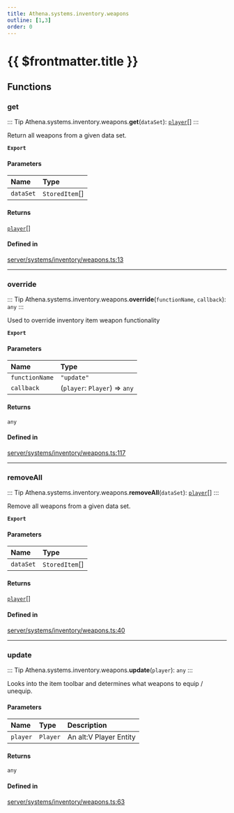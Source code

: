 ```yaml
---
title: Athena.systems.inventory.weapons
outline: [1,3]
order: 0
---
```


# {{ $frontmatter.title }}


## Functions

### get

::: Tip
Athena.systems.inventory.weapons.**get**(`dataSet`): [`player`](server_config.md#player)[]
:::

Return all weapons from a given data set.

**`Export`**

#### Parameters

| Name | Type |
| :------ | :------ |
| `dataSet` | `StoredItem`[] |

#### Returns

[`player`](server_config.md#player)[]

#### Defined in

[server/systems/inventory/weapons.ts:13](https://github.com/Stuyk/altv-athena/blob/6013452/src/core/server/systems/inventory/weapons.ts#L13)

___

### override

::: Tip
Athena.systems.inventory.weapons.**override**(`functionName`, `callback`): `any`
:::

Used to override inventory item weapon functionality

**`Export`**

#### Parameters

| Name | Type |
| :------ | :------ |
| `functionName` | ``"update"`` |
| `callback` | (`player`: `Player`) => `any` |

#### Returns

`any`

#### Defined in

[server/systems/inventory/weapons.ts:117](https://github.com/Stuyk/altv-athena/blob/6013452/src/core/server/systems/inventory/weapons.ts#L117)

___

### removeAll

::: Tip
Athena.systems.inventory.weapons.**removeAll**(`dataSet`): [`player`](server_config.md#player)[]
:::

Remove all weapons from a given data set.

**`Export`**

#### Parameters

| Name | Type |
| :------ | :------ |
| `dataSet` | `StoredItem`[] |

#### Returns

[`player`](server_config.md#player)[]

#### Defined in

[server/systems/inventory/weapons.ts:40](https://github.com/Stuyk/altv-athena/blob/6013452/src/core/server/systems/inventory/weapons.ts#L40)

___

### update

::: Tip
Athena.systems.inventory.weapons.**update**(`player`): `any`
:::

Looks into the item toolbar and determines what weapons to equip / unequip.

#### Parameters

| Name | Type | Description |
| :------ | :------ | :------ |
| `player` | `Player` | An alt:V Player Entity |

#### Returns

`any`

#### Defined in

[server/systems/inventory/weapons.ts:63](https://github.com/Stuyk/altv-athena/blob/6013452/src/core/server/systems/inventory/weapons.ts#L63)
